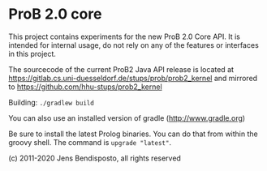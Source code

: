 # ProB 2.0 core

This project contains experiments for the new ProB 2.0 Core API.
It is intended for internal usage, do not rely on any of the features or interfaces in this project. 

The sourcecode of the current ProB2 Java API release is located at https://gitlab.cs.uni-duesseldorf.de/stups/prob/prob2_kernel
and mirrored to https://github.com/hhu-stups/prob2_kernel

Building:
 `./gradlew build`

You can also use an installed version of gradle (http://www.gradle.org)

Be sure to install the latest Prolog binaries. You can do that from within the groovy shell. The command is `upgrade "latest"`. 


  
(c) 2011-2020 Jens Bendisposto, all rights reserved
